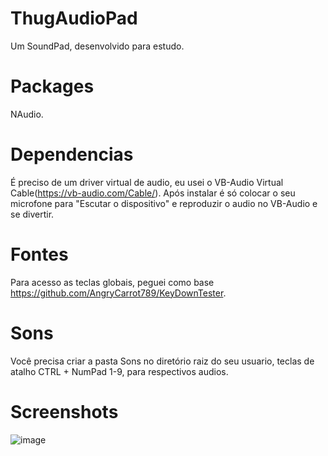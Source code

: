 # ThugAudioPad
Um SoundPad, desenvolvido para estudo.


# Packages
NAudio.

# Dependencias
É preciso de um driver virtual de audio, eu usei o VB-Audio Virtual Cable(https://vb-audio.com/Cable/).
Após instalar é só colocar o seu microfone para "Escutar o dispositivo" e reproduzir o audio no VB-Audio e se divertir.

# Fontes
Para acesso as teclas globais, peguei como base https://github.com/AngryCarrot789/KeyDownTester.

# Sons
Você precisa criar a pasta Sons no diretório raiz do seu usuario, teclas de atalho CTRL + NumPad 1-9, para respectivos audios.

# Screenshots
![image](https://user-images.githubusercontent.com/64814564/172402348-fc8d416e-fb4d-4349-a8aa-50ba9bdc18a8.png)
